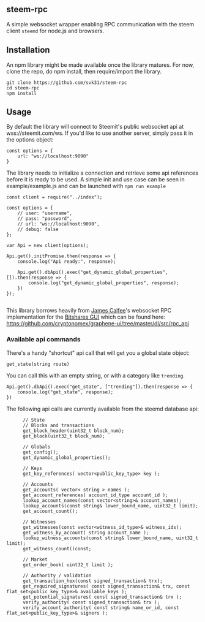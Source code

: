 ## steem-rpc

A simple websocket wrapper enabling RPC communication with the steem client `steemd` for node.js and browsers.

## Installation
An npm library might be made available once the library matures. For now, clone the repo, do npm install, then require/import the library.

```
git clone https://github.com/svk31/steem-rpc
cd steem-rpc
npm install
```

## Usage
By default the library will connect to Steemit's public websocket api at wss://steemit.com/ws. If you'd like to use another server, simply pass it in the options object:

```
const options = {
	url: "ws://localhost:9090"
}
```

The library needs to initialize a connection and retrieve some api references before it is ready to be used. A simple init and use case can be seen in example/example.js and can be launched with `npm run example`

```
const client = require("../index");

const options = {
	// user: "username",
	// pass: "password",
	// url: "ws://localhost:9090",
	// debug: false
};

var Api = new client(options);

Api.get().initPromise.then(response => {
	console.log("Api ready:", response);

	Api.get().dbApi().exec("get_dynamic_global_properties", []).then(response => {
		console.log("get_dynamic_global_properties", response);
	})
});


```

This library borrows heavily from [James Calfee](https://github.com/jcalfee)'s websocket RPC implementation for the [Bitshares GUI](https://github.com/cryptonomex/graphene-ui/) which can be found here: https://github.com/cryptonomex/graphene-ui/tree/master/dl/src/rpc_api


### Available api commands

There's a handy "shortcut" api call that will get you a global state object:

```
get_state(string route)
```

You can call this with an empty string, or with a category like `trending`.

```
Api.get().dbApi().exec("get_state", ["trending"]).then(response => {
	console.log("get_state", response);
})
```

The following api calls are currently available from the steemd database api:

```
      // State
      // Blocks and transactions
      get_block_header(uint32_t block_num);
      get_block(uint32_t block_num);

      // Globals
      get_config();
      get_dynamic_global_properties();

      // Keys
      get_key_references( vector<public_key_type> key );

      // Accounts
      get_accounts( vector< string > names );
      get_account_references( account_id_type account_id );
      lookup_account_names(const vector<string>& account_names);
      lookup_accounts(const string& lower_bound_name, uint32_t limit);
      get_account_count();

      // Witnesses
      get_witnesses(const vector<witness_id_type>& witness_ids);
      get_witness_by_account( string account_name );
      lookup_witness_accounts(const string& lower_bound_name, uint32_t limit);
      get_witness_count()const;

      // Market
      get_order_book( uint32_t limit );

      // Authority / validation
      get_transaction_hex(const signed_transaction& trx);
      get_required_signatures( const signed_transaction& trx, const flat_set<public_key_type>& available_keys );
      get_potential_signatures( const signed_transaction& trx );
      verify_authority( const signed_transaction& trx );
      verify_account_authority( const string& name_or_id, const flat_set<public_key_type>& signers );
```

